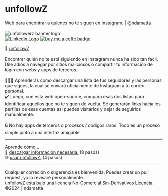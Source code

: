 # unfollowZ<br> 
Web para encontrar a quienes no te siguen en Instagram. | <a href="https://www.github.com/ndamatta">@ndamatta</a><br>
<br>
<picture><img src="https://github.com/ndamatta/unfollowz/assets/105658793/ff980da6-a554-445f-acf9-0b86c7bb7217" alt="unfollowerz banner logo"></picture><br>
<a href="https://www.linkedin.com/in/natanael-damatta/" target="_blank"><img src="https://img.shields.io/badge/LinkedIn-0077B5?style=for-the-badge&logo=linkedin&logoColor=white" alt="Linkedin Logo"></a> <a href="https://www.buymeacoffee.com/ndamatta"><img src="https://img.shields.io/badge/Buy%20Me%20a%20Coffee-ffdd00?style=for-the-badge&logo=buy-me-a-coffee&logoColor=black" alt="buy me a coffe badge"></a>

🔗 <a href="https://ndamatta.github.io/unfollowz/">unfollowZ</a><br>
<br>
Encontrar quién no te está siguiendo en Instagram nunca ha sido tan facil.<br>
Dile adiós a navegar por sitios maliciosos o compartir tu información de login con webs y apps de terceros.<br>
<br>
👨🏻‍🏫 Aprenderás como descargar una lista de tus seguidores y las personas que sigues, la cual se enviará oficialmente de Instagram a tu correo personal.<br>
✔️ Luego, con esta web open-source, compara esas dos listas para identificar aquellos que no te siguen de vuelta. Se generarán links hacia los perfiles de esas cuentas asi puedes visitarlos y dejar de seguirlos manualmente.<br>
<br>
🔒 No hay apps de terceros o procesos / codigos raros. Todo es un proceso simple junto a una interfaz amigable.
___
Aprende cómo...<br>
📂 <a href="https://github.com/ndamatta/unfollowz/blob/main/howToDownloadInfo.md">descargar información necesaria.</a> (8 pasos)<br>
🌐 <a href="https://github.com/ndamatta/unfollowz/blob/main/howToUseWebsite.md">usar unfollowZ.</a> (4 pasos)<br>
___
Cualquier correción o sugerencia es bienvenida. Puedes crear un pull request, yo lo revisaré personalmente.<br>
unfollowZ está bajo una licencia No-Comercial Sin-Derivativos <a href="https://github.com/ndamatta/unfollowz/blob/main/LICENSE">Licencia</a>.<br>
©2024 | ndamatta
